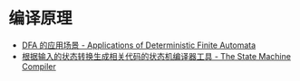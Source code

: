 # 编译原理

* [DFA 的应用场景 - Applications of Deterministic Finite Automata](http://web.cs.ucdavis.edu/~rogaway/classes/120/spring13/eric-dfa.pdf)
* [根据输入的状态转换生成相关代码的状态机编译器工具 - The State Machine Compiler](http://smc.sourceforge.net/)
